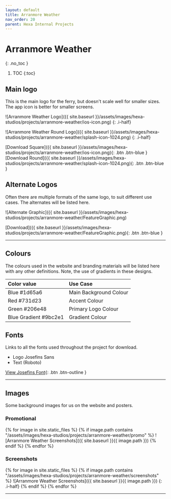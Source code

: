 ```yaml
---
layout: default
title: Arranmore Weather
nav_order: 20
parent: Hexa Internal Projects
---
```


# Arranmore Weather
{: .no_toc }

1. TOC
{:toc}


## Main logo

This is the main logo for the ferry, but doesn't scale well for smaller sizes. The app icon is better for smaller screens.

![Arranmore Weather Logo]({{ site.baseurl }}/assets/images/hexa-studios/projects/arranmore-weather/ios-icon.png)
{: .i-half}

![Arranmore Weather Round Logo]({{ site.baseurl }}/assets/images/hexa-studios/projects/arranmore-weather/splash-icon-1024.png)
{: .i-half}

[Download Square]({{ site.baseurl }}/assets/images/hexa-studios/projects/arranmore-weather/ios-icon.png){: .btn .btn-blue }
[Download Round]({{ site.baseurl }}/assets/images/hexa-studios/projects/arranmore-weather/splash-icon-1024.png){: .btn .btn-blue }

## Alternate Logos

Often there are multiple formats of the same logo, to suit different use cases. The alternates will be listed here.

![Alternate Graphic]({{ site.baseurl }}/assets/images/hexa-studios/projects/arranmore-weather/FeatureGraphic.png)

[Download]({{ site.baseurl }}/assets/images/hexa-studios/projects/arranmore-weather/FeatureGraphic.png){: .btn .btn-blue }

---

## Colours

The colours used in the website and branding materials will be listed here with any other definitions. Note, the use of gradients in these designs.

| Color value    | Use Case  | 
|:---------------|:---------------------|
| <span class="d-inline-block p-2 mr-1 v-align-middle" style="background-color:#1d65a6" ></span> Blue #1d65a6 | Main Background Colour |
| <span class="d-inline-block p-2 mr-1 v-align-middle" style="background-color:#731d23" ></span> Red #731d23 | Accent Colour |
| <span class="d-inline-block p-2 mr-1 v-align-middle" style="background-color:#206e48" ></span> Green #206e48 | Primary Logo Colour |
| <span class="d-inline-block p-2 mr-1 v-align-middle" style="background-color:#9bc2e1" ></span> Blue Gradient #9bc2e1 | Gradient Colour |

## Fonts

Links to all the fonts used throughout the project for download.

* Logo Josefins Sans
* Text (Roboto)

[View Josefins Font](https://fonts.google.com/specimen/Josefin+Sans){: .btn .btn-outline }

---

## Images

Some background images for us on the website and posters.

### Promotional

{% for image in site.static_files %}
{% if image.path contains "/assets/images/hexa-studios/projects/arranmore-weather/promo" %}
![Arranmore Weather Screenshots]({{ site.baseurl }}{{ image.path }})
{% endif %}
{% endfor %}

### Screenshots

{% for image in site.static_files %}
{% if image.path contains "/assets/images/hexa-studios/projects/arranmore-weather/screenshots" %}
![Arranmore Weather Screenshots]({{ site.baseurl }}{{ image.path }})
{: .i-half}
{% endif %}
{% endfor %}

---
